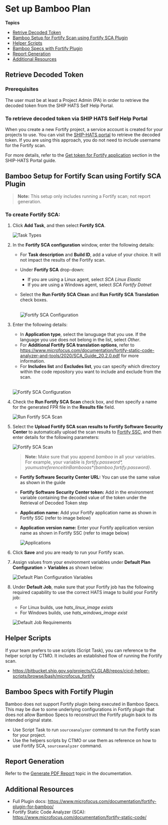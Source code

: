 # Set up Bamboo Plan

**Topics**
- [Retrive Decoded Token](#retrieve-decoded-token)
- [Bamboo Setup for Fortify Scan using Fortify SCA Plugin](#bamboo-setup-for-fortify-scan-using-fortify-sca-plugin)
- [Helper Scripts](#helper-scripts)
- [Bamboo Specs with Fortify Plugin](#bamboo-specs-with-fortify-plugin)
- [Report Generation](#report-generation)
- [Additional Resources](#additional-resources)

## Retrieve Decoded Token

### Prerequisites
The user must be at least a Project Admin (PA) in order to retrieve the decoded token from the SHIP HATS Self Help Portal.

### To retrieve decoded token via SHIP HATS Self Help Portal
When you create a new Fortify project, a service account is created for your projects to use. You can visit the [SHIP-HATS portal](https://www.ship.gov.sg) to retrieve the decoded token. If you are using this approach, you do not need to include username for the Fortify scan.

For more details, refer to the [Get token for Fortify application](https://docs.developer.tech.gov.sg/docs/ship-hats-documentation/#/manage-fortify-applications?id=get-token-for-fortify-application) section in the SHIP-HATS Portal guide. 
<!--
1.	If you have created the Fortify App, proceed to step 5. 
If you have not created the Fortify App, go to the [SHIP-HATS](https://www.ship.gov.sg) portal, and then log in with your SHIP credentials.
1.	In the left side bar, click **Projects** > **All Projects** > **Manage** on any project shown on the main screen.

    ![All Projects](hats-fortify-project-manage.png)

1.	Click **QA & Security**, and then click **Manage** in the **Fortify** section.

    ![QA & Security](hats-fortify-portal-qa-security.png)

1.	Click the drop down list on the right side, and select **Token for Bamboo pipeline**

    ![Token for Bamboo Pipeline](hats-fortify-portal-token-for-bamboo.png)

1.	Copy the value from **Decoded Token ID** and save it.
-->

## Bamboo Setup for Fortify Scan using Fortify SCA Plugin
>**Note:** This setup only includes running a Fortify scan; not report generation. 

### To create Fortify SCA:

1. Click **Add Task**, and then select **Fortify SCA**.

    ![Task Types](hats-fortify-sca.png)

1.	In the **Fortify SCA configuration** window, enter the following details:
    -   For **Task description** and **Build ID**, add a value of your choice. It will not impact the results of the Fortify scan.
    - Under **Fortify SCA** drop-down:
        - If you are using a Linux agent, select *SCA Linux Elastic* 
        - If you are using a Windows agent, select *SCA Fortify Dotnet*
    - Select the **Run Fortify SCA Clean** and **Run Fortify SCA Translation** check boxes.  
        <br>    

        ![Fortify SCA Configuration](hats-fortify-sca-config.png)
 
1.	Enter the following details:
    - In **Application type**, select the lanuguage that you use. If the language you use does not belong in the list, select *Other*.
    - For **Additional Fortify SCA translation options**, refer to https://www.microfocus.com/documentation/fortify-static-code-analyzer-and-tools/2020/SCA_Guide_20.2.0.pdf for more information.
    - For **Includes list** and **Excludes list**, you can specify which directory within the code repository you want to include and exclude from the scan.  
    <br>
    
    ![Fortify SCA Configuration](hats-fortify-sca-config-other.png)

1.	Check the **Run Fortify SCA Scan** check box, and then specify a name for the generated FPR file in the **Results file** field.

    ![Run Fortify SCA Scan](hats-fortify-sca-config-adv.png)
 
1.	Select the **Upload Fortify SCA scan results to Fortify Software Security Center** to automatically upload the scan results to [Fortify SSC](https://ssc.hats.stack.gov.sg/), and then enter details for the following parameters:

    ![Fortify SCA Scan](hats-fortify-scan.png)

    >**Note:** Make sure that you append *bamboo* in all your variables. For example, your variable is *${fortify.password}*, you must reference it in Bamboo as *${bamboo.fortify.password}*.

    - **Fortify Software Security Center URL:**  You can use the same value as shown in the guide
    - **Fortify Software Security Center token:** Add in the environment variable containing the decoded value of the token under the Retrieval of Decoded Token step
    - **Application name:** Add your Fortify application name as shown in Fortify SSC (refer to image below)
    - **Application version name:** Enter your Fortify application version name as shown in Fortify SSC (refer to image below)

        ![Applications](hats-fortify-applications.png)

1.	Click **Save** and you are ready to run your Fortify scan.

1. Assign values from your environment variables under **Default Plan Configuration** > **Variables** as shown below:  

    ![Default Plan Configuration Variables](fortify-default-job-config-variables.png)

1. Under **Default Job**, make sure that your Fortify job has the following required capability to use the correct HATS image to build your Fortify job:
    - For Linux builds, use *hats_linux_image exists*
    - For Windows builds, use *hats_windows_image exist*

    ![Default Job Requirements](fortify-default-job-requirements.png)

## Helper Scripts
If your team prefers to use scripts (Script Task), you can reference to the helper script by CTMO. It includes an established flow of running the Fortify scan.
- https://bitbucket.ship.gov.sg/projects/CLGLAB/repos/cicd-helper-scripts/browse/bash/microfocus_fortify

## Bamboo Specs with Fortify Plugin
Bamboo does not support Fortify plugin being executed in Bamboo Specs. This may be due to some underlying configurations in Fortify plugin that does not allow Bamboo Specs to reconstruct the Fortify plugin back to its intended original state.
- Use Script Task to run `sourceanalyzer` command to run the Fortify scan for your project.
- Use the helpers scripts by CTMO or use them as reference on how to use Fortify SCA, `sourceanalyzer` command.

## Report Generation
Refer to the [Generate PDF Report](fortify-generate-pdf) topic in the documentation.

## Additional Resources

- Full Plugin docs: https://www.microfocus.com/documentation/fortify-plugin-for-bamboo/
- Fortify Static Code Analyzer (SCA): https://www.microfocus.com/documentation/fortify-static-code/